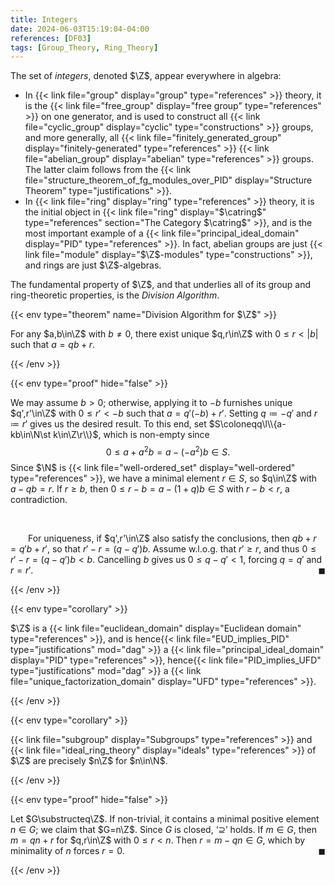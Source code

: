 ```yaml
---
title: Integers
date: 2024-06-03T15:19:04-04:00
references: [DF03]
tags: [Group_Theory, Ring_Theory]
---
```


The set of *integers*, denoted $\Z$, appear everywhere in algebra:
* In {{< link file="group" display="group" type="references" >}} theory, it is the {{< link file="free_group" display="free group" type="references" >}} on one generator, and is used to construct all {{< link file="cyclic_group" display="cyclic" type="constructions" >}} groups, and more generally, all {{< link file="finitely_generated_group" display="finitely-generated" type="references" >}} {{< link file="abelian_group" display="abelian" type="references" >}} groups. The latter claim follows from the {{< link file="structure_theorem_of_fg_modules_over_PID" display="Structure Theorem" type="justifications" >}}.
* In {{< link file="ring" display="ring" type="references" >}} theory, it is the initial object in {{< link file="ring" display="$\catring$" type="references" section="The Category $\catring$" >}}, and is the most important example of a {{< link file="principal_ideal_domain" display="PID" type="references" >}}. In fact, abelian groups are just {{< link file="module" display="$\Z$-modules" type="constructions" >}}, and rings are just $\Z$-algebras.

The fundamental property of $\Z$, and that underlies all of its group and ring-theoretic properties, is the *Division Algorithm*.

{{< env type="theorem" name="Division Algorithm for $\Z$" >}}

For any $a,b\in\Z$ with $b\neq0$, there exist unique $q,r\in\Z$ with $0\leq r<|b|$ such that $a=qb+r$.

{{< /env >}}

{{< env type="proof" hide="false" >}}

We may assume $b>0$; otherwise, applying it to $-b$ furnishes unique $q',r'\in\Z$ with $0\leq r'<-b$ such that $a=q'(-b)+r'$. Setting $q\coloneqq-q'$ and $r\coloneqq r'$ gives us the desired result. To this end, set $S\coloneqq\l\\{a-kb\in\N\st k\in\Z\r\\}$, which is non-empty since
$$\begin{equation}
    0\leq a+a^2b=a-(-a^2)b\in S.
\end{equation}$$
Since $\N$ is {{< link file="well-ordered_set" display="well-ordered" type="references" >}}, we have a minimal element $r\in S$, so $q\in\Z$ with $a-qb=r$. If $r\geq b$, then $0\leq r-b=a-(1+q)b\in S$ with $r-b<r$, a contradiction.

<br>

&emsp;&emsp;For uniqueness, if $q',r'\in\Z$ also satisfy the conclusions, then $qb+r=q'b+r'$, so that $r'-r=(q-q')b$. Assume w.l.o.g. that $r'\geq r$, and thus $0\leq r'-r=(q-q')b<b$. Cancelling $b$ gives us $0\leq q-q'<1$, forcing $q=q'$ and $r=r'$.<span style="float:right;">$\blacksquare$</span>

{{< /env >}}

{{< env type="corollary" >}}

$\Z$ is a {{< link file="euclidean_domain" display="Euclidean domain" type="references" >}}, and is hence{{< link file="EUD_implies_PID" type="justifications" mod="dag" >}} a {{< link file="principal_ideal_domain" display="PID" type="references" >}}, hence{{< link file="PID_implies_UFD" type="justifications" mod="dag" >}} a {{< link file="unique_factorization_domain" display="UFD" type="references" >}}.

{{< /env >}}

{{< env type="corollary" >}}

{{< link file="subgroup" display="Subgroups" type="references" >}} and {{< link file="ideal_ring_theory" display="ideals" type="references" >}} of $\Z$ are precisely $n\Z$ for $n\in\N$.

{{< /env >}}

{{< env type="proof" hide="false" >}}

Let $G\substructeq\Z$. If non-trivial, it contains a minimal positive element $n\in G$; we claim that $G=n\Z$. Since $G$ is closed, ‘$\supseteq$’ holds. If $m\in G$, then $m=qn+r$ for $q,r\in\Z$ with $0\leq r<n$. Then $r=m-qn\in G$, which by minimality of $n$ forces $r=0$.<span style="float:right;">$\blacksquare$</span>

{{< /env >}}

